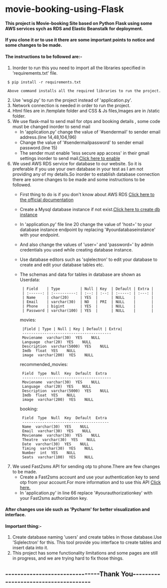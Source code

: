 # movie-booking-using-Flask
#### This project is Movie-booking Site based on  Python Flask using  some AWS services sych as RDS and Elastic Beanstalk for deployment.
#### If you clone it or to use it there are some important points to notice and some changes to be made.
#### The instructions to be followed are:-
    
   1. Inorder to run this you need to import all the libraries specified in 'requirements.txt' file.
      
     $ pip install -r requirements.txt
      
     Above command installs all the required libraries to run the project.
   2. Use 'wsgi.py' to run the project instead of 'application.py'.
   3. Network connection is needed in order to run the project.  
   4. Html files are in /template folder and CSS & Js files,Images are in /static folder.
   5. We use flask-mail to send mail for otps and booking details , some code  must be changed inorder to send mail 
        * In 'application.py' change the value of '#sendermail' to sender email address.(line 14,48,104,196)
        * Change the value of '#sendermailpassword' to sender email password.(line 15)
        * The sender must enable 'less secure app access' in their gmail settings inorder to send mail.[Click here to enable](https://myaccount.google.com/lesssecureapps)
   6. We used AWS RDS service for database to our website. So it is preferable if you use your own database in your test as I am not providing any of my                 details.So inorder to establish database connection there are some changes to be made and some instructions to be followed.
        * First thing to do is if you don't know about AWS RDS [Click here to the official documentation](http://aws.amazon.com/documentation/rds)
        * Create a Mysql database instance if not exist.[Click here to create db instance](https://ap-south-1.console.aws.amazon.com/rds/home)
        * In 'application.py' file line 20 change the value of 'host=' to your database instance endpoint by replacing '#yourdatabaseinstance' with your endpoint.
        * And also change the values of 'user=' and 'password=' by admin credentials you used while creating database instance.
        * Use database editors such as 'sqlelectron' to edit your database  to create and edit your database tables etc.
        * The schemas and data for tables in database are shown as     
            Userdata:    

               | Field    | Type         | Null | Key  | Default | Extra |
               | :------: | :----------: | :--: | :--: | :-----: | :---: |
               | Name     | char(20)     | YES  |      | NULL    |       |
               | Email    | varchar(30)  | NO   | PRI  | NULL    |       |
               | Phone    | bigint       | YES  |      | NULL    |       |
               | Password | varchar(100) | YES  |      | NULL    |       |       

            movies:
            
               |Field | Type | Null | Key | Default | Extra|
               ----------------------------------------
               Moviename  varchar(30)  YES    NULL  
               Language  char(20)  YES    NULL  
               Description  varchar(5000)  YES    NULL  
               Imdb  float  YES    NULL  
               image  varchar(200)  YES    NULL  

            recommended_movies:
   
               Field  Type  Null  Key  Default  Extra
               ----------------------------------------
               Moviename  varchar(30)  YES    NULL  
               Language  char(20)  YES    NULL  
               Description  varchar(5000)  YES    NULL  
               Imdb  float  YES    NULL  
               image  varchar(200)  YES    NULL  

            booking:
              
               Field  Type  Null  Key  Default  Extra
               ---------------------------------------      
               Name  varchar(30)  YES    NULL  
               Email  varchar(30)  YES    NULL  
               Moviename  varchar(30)  YES    NULL  
               Theatre  varchar(30)  YES    NULL  
               Date  varchar(30)  YES    NULL  
               Timing  varchar(30)  YES    NULL  
               Number  int  YES    NULL  
               Seats  varchar(100)  YES    NULL  

   7. We used Fast2sms API for sending otp to phone.There are few changes to be made.
      * Create a Fast2sms account and use your authentication key to send otp from your account.For more information and to use this API [Click here.](https://docs.fast2sms.com/?python#post-method10)
      * In 'application.py' in line 66 replace '#yourauthorizationkey' with your Fast2sms authorization key.

#### After changes use ide such as 'Pycharm' for better visualization and interface.
#### Important thing:-
   1. Create database naming 'users' and create tables in those database.Use 'Sqlelectron' for this. This tool provide you interface to create tables and insert data into it.
   2. This project has some functionality limitations and some pages are still in progress, and we are trying hard to fix those things.


## -------------------------------Thank You-------------------------------------
